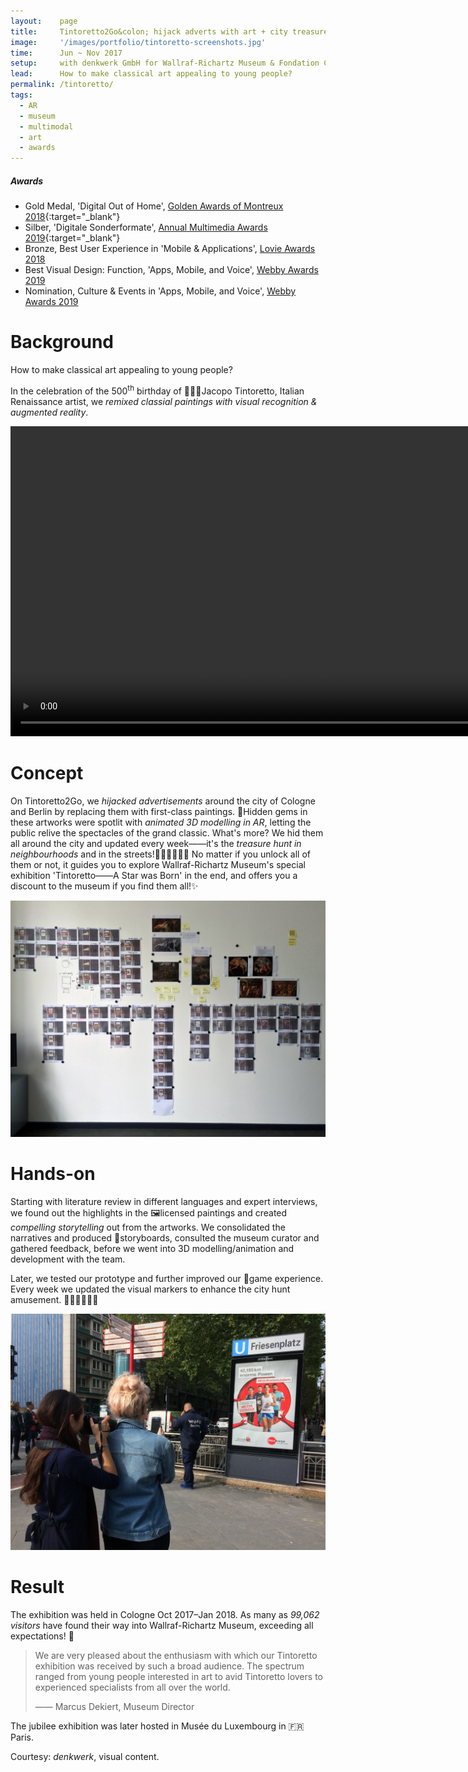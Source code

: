 ```yaml
---
layout:    page
title:     Tintoretto2Go&colon; hijack adverts with art + city treasure hunt
image:     '/images/portfolio/tintoretto-screenshots.jpg'
time:      Jun ~ Nov 2017
setup:     with denkwerk GmbH for Wallraf-Richartz Museum & Fondation Corboud.
lead:      How to make classical art appealing to young people?
permalink: /tintoretto/
tags:
  - AR
  - museum
  - multimodal
  - art
  - awards
---
```


<div class="extras" markdown="1">

##### Awards

- Gold Medal, 'Digital Out of Home', [Golden Awards of Montreux 2018](http://www.goldenawardmontreux.com/winners2018/winners2018-digital.html){:target="_blank"}
- Silber, 'Digitale Sonderformate', [Annual Multimedia Awards 2019](https://www.annual-multimedia.de/gewinner_2019/){:target="_blank"}
- Bronze, Best User Experience in 'Mobile & Applications', [Lovie Awards 2018]((https://winners.lovieawards.eu/#!y=2018&m=274){:target="_blank"})
- Best Visual Design: Function, 'Apps, Mobile, and Voice', [Webby Awards 2019]((https://www.webbyawards.com/winners/2019/apps-mobile-and-voice/apps-mobile-features/best-visual-design-function/tintoretto2go/){:target="_blank"})
- Nomination, Culture & Events in 'Apps, Mobile, and Voice', [Webby Awards 2019]((https://www.webbyawards.com/winners/2019/apps-mobile-and-voice/apps-mobile-sites-general/culture-events/tintoretto2go/){:target="_blank"})

</div>


# Background
How to make classical art appealing to young people?

In the celebration of the 500<sup>th</sup> birthday of 👨🏻‍🎨Jacopo Tintoretto, Italian Renaissance artist, we *remixed classial paintings with visual recognition & augmented reality*.

<video width="992" controls autoplay>
<source src="http://www.pipipi.de/fileadmin/dam/awards/tintoretto2go/tintoretto2go_master_mp4_en_klein_2.mp4" type="video/mp4">
</video>

# Concept
On Tintoretto2Go, we *hijacked advertisements* around the city of Cologne and Berlin by replacing them with first-class paintings. 💎Hidden gems in these artworks were spotlit with *animated 3D modelling in AR*, letting the public relive the spectacles of the grand classic. What's more? We hid them all around the city and updated every week——it's the *treasure hunt in neighbourhoods* and in the streets!🕵🏻‍♀️🕵🏽‍♂️ No matter if you unlock all of them or not, it guides you to explore Wallraf-Richartz Museum's special exhibition 'Tintoretto——A Star was Born' in the end, and offers you a discount to the museum if you find them all!✨

![Storyboard for Tintoretto2Go, narratives of Renaissance masterpiece](/images/portfolio/tintoretto-storyboard-2.jpg)

# Hands-on
Starting with literature review in different languages and expert interviews, we found out the highlights in the 🖼licensed paintings and created *compelling storytelling* out from the artworks. We consolidated the narratives and produced 🌌storyboards, consulted the museum curator and gathered feedback, before we went into 3D modelling/animation and development with the team.

Later, we tested our prototype and further improved our 👾game experience. Every week we updated the visual markers to enhance the city hunt amusement. 🏃🏻‍♂️🏃🏼‍♀️

![On-site testing for AR storytelling](/images/portfolio/tintoretto-test-compressed.jpg)

# Result
The exhibition was held in Cologne Oct 2017–Jan 2018. As many as *99,062 visitors* have found their way into Wallraf-Richartz Museum, exceeding all expectations! 🎪

> We are very pleased about the enthusiasm with which our Tintoretto exhibition was received by such a broad audience. The spectrum ranged from young people interested in art to avid Tintoretto lovers to experienced specialists from all over the world.
>
> —— Marcus Dekiert, Museum Director

The jubilee exhibition was later hosted in Musée du Luxembourg in 🇫🇷Paris.

<div class="extras" markdown="1">
Courtesy: <i>denkwerk</i>, visual content.
</div>